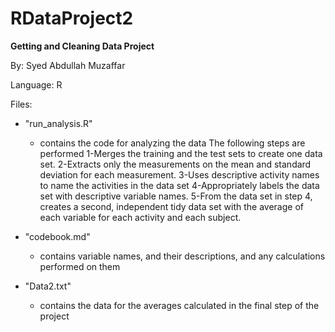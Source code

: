 
# RDataProject2
**Getting and Cleaning Data Project**

By: Syed Abdullah Muzaffar

Language: R

Files:
 - "run_analysis.R"
	 - contains the code for analyzing the data
	The following steps are performed
	  1-Merges the training and the test sets to create one data set.
	  2-Extracts only the measurements on the mean and standard deviation for each measurement.
	  3-Uses descriptive activity names to name the activities in the data set
	  4-Appropriately labels the data set with descriptive variable names.
	  5-From the data set in step 4, creates a second, independent tidy data set with the average of each variable for each activity and each subject.
 
 - "codebook.md"
	 - contains variable names, and their descriptions, and any calculations performed on them

 - "Data2.txt"
	 - contains the data for the averages calculated in the final step of the project
